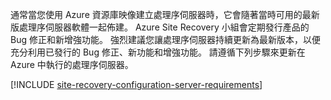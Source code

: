 
通常當您使用 Azure 資源庫映像建立處理序伺服器時，它會隨著當時可用的最新版處理序伺服器軟體一起佈建。 Azure Site Recovery 小組會定期發行產品的 Bug 修正和新增強功能。 強烈建議您讓處理序伺服器持續更新為最新版本，以便充分利用已發行的 Bug 修正、新功能和增強功能。 請遵循下列步驟來更新在 Azure 中執行的處理序伺服器。

[!INCLUDE [site-recovery-configuration-server-requirements](site-recovery-vmware-upgrade-process-server-internal.md)]
